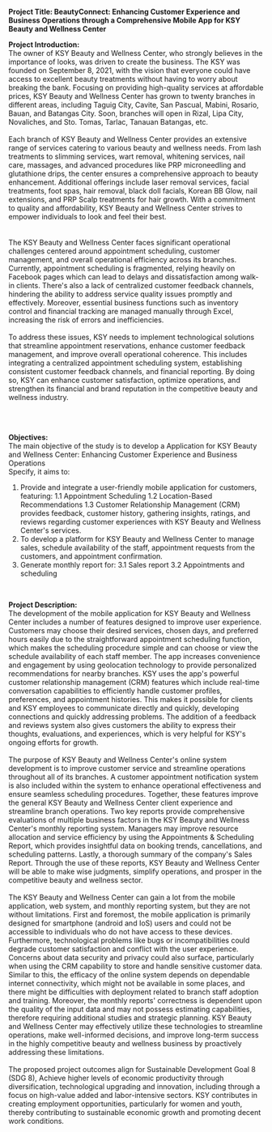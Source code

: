 **Project Title:  BeautyConnect: Enhancing Customer Experience and Business Operations through a Comprehensive  Mobile App for KSY Beauty and Wellness Center**

**Project Introduction:**
<br>
	The owner of KSY Beauty and Wellness Center, who strongly believes in the importance of looks, was driven to create the business. The KSY was founded on September 8, 2021, with the vision that everyone could have access to excellent beauty treatments without having to worry about breaking the bank. Focusing on providing high-quality services at affordable prices, KSY Beauty and Wellness Center has grown to twenty branches in different areas, including Taguig City, Cavite, San Pascual, Mabini, Rosario, Bauan, and Batangas City. Soon, branches will open in Rizal, Lipa City, Novaliches, and Sto. Tomas, Tarlac, Tanauan Batangas, etc.
 <br>
 <br>
Each branch of KSY Beauty and Wellness Center provides an extensive range of services catering to various beauty and wellness needs. From lash treatments to slimming services, wart removal, whitening services, nail care, massages, and advanced procedures like PRP microneedling and glutathione drips, the center ensures a comprehensive approach to beauty enhancement. Additional offerings include laser removal services, facial treatments, foot spas, hair removal, black doll facials, Korean BB Glow, nail extensions, and PRP Scalp treatments for hair growth. With a commitment to quality and affordability, KSY Beauty and Wellness Center strives to empower individuals to look and feel their best.	
<br>
<br>
The KSY Beauty and Wellness Center faces significant operational challenges centered around appointment scheduling, customer management, and overall operational efficiency across its branches. Currently, appointment scheduling is fragmented, relying heavily on Facebook pages which can lead to delays and dissatisfaction among walk-in clients. There's also a lack of centralized customer feedback channels, hindering the ability to address service quality issues promptly and effectively. Moreover, essential business functions such as inventory control and financial tracking are managed manually through Excel, increasing the risk of errors and inefficiencies.
<br>
<br>
To address these issues, KSY needs to implement technological solutions that streamline appointment reservations, enhance customer feedback management, and improve overall operational coherence. This includes integrating a centralized appointment scheduling system, establishing consistent customer feedback channels, and financial reporting. By doing so, KSY can enhance customer satisfaction, optimize operations, and strengthen its financial and brand reputation in the competitive beauty and wellness industry.

<br>
<br>

**Objectives:**
<br>
The main objective of the study is to develop a Application for KSY Beauty and Wellness Center: Enhancing Customer Experience and Business Operations <br>
Specify, it aims to:
<br>

1. Provide and integrate a user-friendly mobile application for customers, featuring:
1.1 Appointment Scheduling
1.2 Location-Based Recommendations 
1.3 Customer Relationship Management (CRM) provides feedback, customer history, gathering insights, ratings, and reviews regarding customer experiences with KSY Beauty and Wellness Center's services.
2. To develop a platform for KSY Beauty and Wellness Center to manage sales, schedule availability of the staff, appointment requests from the customers, and appointment confirmation.
3.  Generate monthly report for: 
3.1 Sales report
3.2 Appointments and scheduling 
<br>

**Project Description:**
<br>
The development of the mobile application for KSY Beauty and Wellness Center includes a number of features designed to improve user experience. Customers may choose their desired services, chosen days, and preferred hours easily due to the straightforward appointment scheduling function, which makes the scheduling procedure simple and can choose or view the schedule availability of each staff member. The app increases convenience and engagement by using geolocation technology to provide personalized recommendations for nearby branches. KSY uses the app's powerful customer relationship management (CRM) features which include real-time conversation capabilities to efficiently handle customer profiles, preferences, and appointment histories. This makes it possible for clients and KSY employees to communicate directly and quickly, developing connections and quickly addressing problems. The addition of a feedback and reviews system also gives customers the ability to express their thoughts, evaluations, and experiences, which is very helpful for KSY's ongoing efforts for growth. 
<br>
<br>
The purpose of KSY Beauty and Wellness Center's online system development is to improve customer service and streamline operations throughout all of its branches. A customer appointment notification system is also included within the system to enhance operational effectiveness and ensure seamless scheduling procedures. Together, these features improve the general KSY Beauty and Wellness Center client experience and streamline branch operations.
Two key reports provide comprehensive evaluations of multiple business factors in the KSY Beauty and Wellness Center's monthly reporting system. Managers may improve resource allocation and service efficiency by using the Appointments & Scheduling Report, which provides insightful data on booking trends, cancellations, and scheduling patterns. Lastly, a thorough summary of the company's Sales Report. Through the use of these reports, KSY Beauty and Wellness Center will be able to make wise judgments, simplify operations, and prosper in the competitive beauty and wellness sector.
<br>
<br>
The KSY Beauty and Wellness Center can gain a lot from the mobile application, web system, and monthly reporting system, but they are not without limitations. First and foremost, the mobile application is primarily designed for smartphone (android and IoS) users and could not be accessible to individuals who do not have access to these devices. Furthermore, technological problems like bugs or incompatibilities could degrade customer satisfaction and conflict with the user experience. Concerns about data security and privacy could also surface, particularly when using the CRM capability to store and handle sensitive customer data. Similar to this, the efficacy of the online system depends on dependable internet connectivity, which might not be available in some places, and there might be difficulties with deployment related to branch staff adoption and training. Moreover, the monthly reports' correctness is dependent upon the quality of the input data and may not possess estimating capabilities, therefore requiring additional studies and strategic planning. KSY Beauty and Wellness Center may effectively utilize these technologies to streamline operations, make well-informed decisions, and improve long-term success in the highly competitive beauty and wellness business by proactively addressing these limitations.
<br>
<br>
The proposed  project outcomes align for Sustainable Development Goal 8 (SDG 8), Achieve higher levels of economic productivity through diversification, technological upgrading and innovation, including through a focus on high-value added and labor-intensive sectors. KSY contributes in creating employment opportunities, particularly for women and youth, thereby contributing to sustainable economic growth and promoting decent work conditions.
